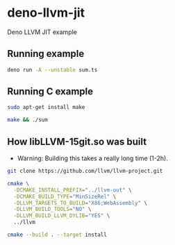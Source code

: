 # deno-llvm-jit

Deno LLVM JIT example

## Running example

```sh
deno run -A --unstable sum.ts
```

## Running C example

```sh
sudo apt-get install make

make && ./sum
```

## How libLLVM-15git.so was built

- Warning: Building this takes a really long time (1-2h).

```sh
git clone https://github.com/llvm/llvm-project.git
```

```sh
cmake \
  -DCMAKE_INSTALL_PREFIX="../llvm-out" \
  -DCMAKE_BUILD_TYPE="MinSizeRel" \
  -DLLVM_TARGETS_TO_BUILD="X86;WebAssembly" \
  -DLLVM_BUILD_TOOLS="NO" \
  -DLLVM_BUILD_LLVM_DYLIB="YES" \
  ../llvm
```

```sh
cmake --build . --target install
```
